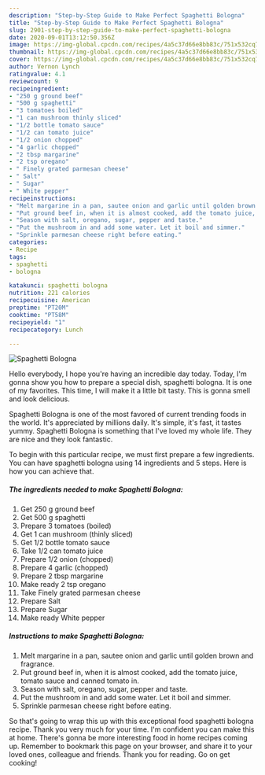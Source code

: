 ```yaml
---
description: "Step-by-Step Guide to Make Perfect Spaghetti Bologna"
title: "Step-by-Step Guide to Make Perfect Spaghetti Bologna"
slug: 2901-step-by-step-guide-to-make-perfect-spaghetti-bologna
date: 2020-09-01T13:12:50.356Z
image: https://img-global.cpcdn.com/recipes/4a5c37d66e8bb83c/751x532cq70/spaghetti-bologna-recipe-main-photo.jpg
thumbnail: https://img-global.cpcdn.com/recipes/4a5c37d66e8bb83c/751x532cq70/spaghetti-bologna-recipe-main-photo.jpg
cover: https://img-global.cpcdn.com/recipes/4a5c37d66e8bb83c/751x532cq70/spaghetti-bologna-recipe-main-photo.jpg
author: Vernon Lynch
ratingvalue: 4.1
reviewcount: 9
recipeingredient:
- "250 g ground beef"
- "500 g spaghetti"
- "3 tomatoes boiled"
- "1 can mushroom thinly sliced"
- "1/2 bottle tomato sauce"
- "1/2 can tomato juice"
- "1/2 onion chopped"
- "4 garlic chopped"
- "2 tbsp margarine"
- "2 tsp oregano"
- " Finely grated parmesan cheese"
- " Salt"
- " Sugar"
- " White pepper"
recipeinstructions:
- "Melt margarine in a pan, sautee onion and garlic until golden brown and fragrance."
- "Put ground beef in, when it is almost cooked, add the tomato juice, tomato sauce and canned tomato in."
- "Season with salt, oregano, sugar, pepper and taste."
- "Put the mushroom in and add some water. Let it boil and simmer."
- "Sprinkle parmesan cheese right before eating."
categories:
- Recipe
tags:
- spaghetti
- bologna

katakunci: spaghetti bologna 
nutrition: 221 calories
recipecuisine: American
preptime: "PT20M"
cooktime: "PT58M"
recipeyield: "1"
recipecategory: Lunch

---
```



![Spaghetti Bologna](https://img-global.cpcdn.com/recipes/4a5c37d66e8bb83c/751x532cq70/spaghetti-bologna-recipe-main-photo.jpg)

Hello everybody, I hope you're having an incredible day today. Today, I'm gonna show you how to prepare a special dish, spaghetti bologna. It is one of my favorites. This time, I will make it a little bit tasty. This is gonna smell and look delicious.

Spaghetti Bologna is one of the most favored of current trending foods in the world. It's appreciated by millions daily. It's simple, it's fast, it tastes yummy. Spaghetti Bologna is something that I've loved my whole life. They are nice and they look fantastic.




To begin with this particular recipe, we must first prepare a few ingredients. You can have spaghetti bologna using 14 ingredients and 5 steps. Here is how you can achieve that.

<!--inarticleads1-->

##### The ingredients needed to make Spaghetti Bologna:

1. Get 250 g ground beef
1. Get 500 g spaghetti
1. Prepare 3 tomatoes (boiled)
1. Get 1 can mushroom (thinly sliced)
1. Get 1/2 bottle tomato sauce
1. Take 1/2 can tomato juice
1. Prepare 1/2 onion (chopped)
1. Prepare 4 garlic (chopped)
1. Prepare 2 tbsp margarine
1. Make ready 2 tsp oregano
1. Take  Finely grated parmesan cheese
1. Prepare  Salt
1. Prepare  Sugar
1. Make ready  White pepper




<!--inarticleads2-->

##### Instructions to make Spaghetti Bologna:

1. Melt margarine in a pan, sautee onion and garlic until golden brown and fragrance.
1. Put ground beef in, when it is almost cooked, add the tomato juice, tomato sauce and canned tomato in.
1. Season with salt, oregano, sugar, pepper and taste.
1. Put the mushroom in and add some water. Let it boil and simmer.
1. Sprinkle parmesan cheese right before eating.




So that's going to wrap this up with this exceptional food spaghetti bologna recipe. Thank you very much for your time. I'm confident you can make this at home. There's gonna be more interesting food in home recipes coming up. Remember to bookmark this page on your browser, and share it to your loved ones, colleague and friends. Thank you for reading. Go on get cooking!
